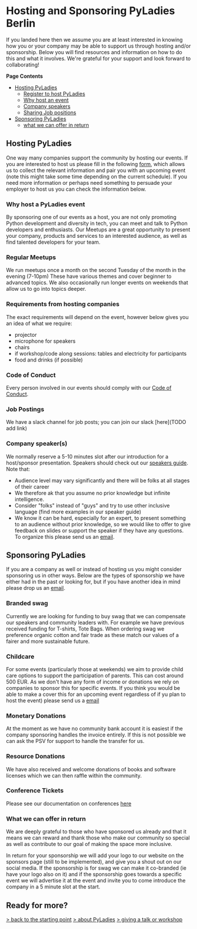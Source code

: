 # Hosting and Sponsoring PyLadies Berlin

If you landed here then we assume you are at least interested in knowing how you or your company may be able to support us through hosting and/or sponsorship. Below you will find resources and information on how to do this and what it involves. We're grateful for your support and look forward to collaborating!

**Page Contents**

- [Hosting PyLadies](#hosting-pyladies)
  - [Register to host PyLadies](https://forms.gle/XdtKq865dqqW3fCD9)
  - [Why host an event](#why-host-a-pyladies-event)
  - [Company speakers](#company-speakers)
  - [Sharing Job positions](#job-postings)
- [Sponsoring PyLadies](#sponsoring-pyladies)
  - [what we can offer in return](#what-we-can-offer-in-return)

## Hosting PyLadies

One way many companies support the community by hosting our events. If you are interested to host us please fill in the following [form](https://forms.gle/XdtKq865dqqW3fCD9), which allows us to collect the relevant information and pair you with an upcoming event (note this might take some time depending on the current schedule). If you need more information or perhaps need something to persuade your employer to host us you can check the information below.

### Why host a PyLadies event

By sponsoring one of our events as a host, you are not only promoting Python development and diversity in tech, you can meet and talk to Python developers and enthusiasts. Our Meetups are a great opportunity to present your company, products and services to an interested audience, as well as find talented developers for your team.

### Regular Meetups

We run meetups once a month on the second Tuesday of the month in the evening (7-10pm) These have various themes and cover beginner to advanced topics. We also occasionally run longer events on weekends that allow us to go into topics deeper.

### Requirements from hosting companies

The exact requirements will depend on the event, however below gives you an idea of what we require:

 * projector
 * microphone for speakers
 * chairs
 * if workshop/code along sessions: tables and electricity for participants
 * food and drinks (if possible)

### Code of Conduct

Every person involved in our events should comply with our [Code of Conduct](https://www.pyladies.com/CodeOfConduct/).

### Job Postings

We have a slack channel for job posts; you can join our slack [here](TODO add link)

### Company speaker(s)

We normally reserve a 5-10 minutes slot after our introduction for a host/sponsor presentation. Speakers should check out our [speakers guide](./speakers_guide.md). Note that:
   - Audience level may vary significantly and there will be folks at all stages of their career 
   - We therefore ak that you assume no prior knowledge but infinite intelligence.
   - Consider "folks" instead of "guys" and try to use other inclusive language (find more examples in our speaker guide)
   - We  know it can be hard, especially for an expert, to present something to an audience without prior knowledge, so we would like to offer to give feedback on slides or support the speaker if they have any questions. To organize this please send us an [email](mailto:berlin@pyladies). 


## Sponsoring PyLadies

If you are a company as well or instead of hosting us you might consider sponsoring us in other ways. Below are the types of sponsorship we have either had in the past or looking for, but if you have another idea in mind please drop us an [email](mailto:berlin@pyladies).

### Branded swag

Currently we are looking for funding to buy swag that we can compensate our speakers and community leaders with. For example we have previous received funding for T-shirts, Tote Bags. When ordering swag we preference organic cotton and fair trade as these match our values of a fairer and more sustainable future.

### Childcare

For some events (particularly those at weekends) we aim to provide child care options to support the participation of parents. This can cost around 500 EUR. As we don't have any form of income or donations we rely on companies to sponsor this for specific events. If you think you would be able to make a cover this for an upcoming event regardless of if yu plan to host the event) please send us a [email](mailto:berlin@pyladies)

### Monetary Donations

At the moment as we have no community bank account it is easiest if the company sponsoring handles the invoice entirely. If this is not possible we can ask the PSV for support to handle the transfer for us.

### Resource Donations

We have also received and welcome donations of books and software licenses which we can then raffle within the community. 

### Conference Tickets

Please see our documentation on conferences [here](./conference.md)

### What we can offer in return

We are deeply grateful to those who have sponsored us already and that it means we can reward and thank those who make our community so special as well as contribute to our goal of making the space more inclusive.

In return for your sponsorship we will add your logo to our website on the sponsors page (still to be implemented), and give you a shout out on our social media. If the sponsorship is for swag we can make it co-branded (ie have your logo also on it) and if the sponsorship goes towards a specific event we will advertise it at the event and invite you to come introduce the company in a 5 minute slot at the start.

## Ready for more?

[> back to the starting point](../start_here.md)
[> about PyLadies](./about_pyladies.md)
[> giving a talk or workshop](./giving_a_workshop_or_talk.md)
